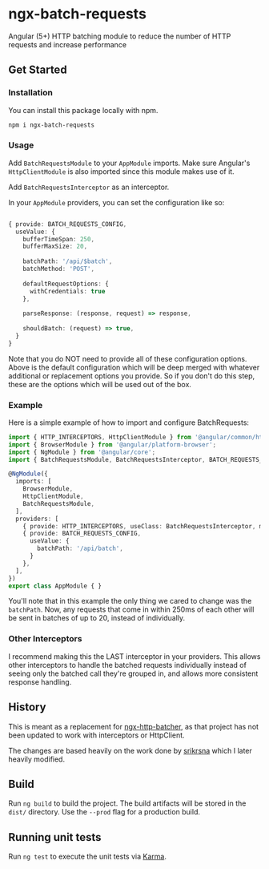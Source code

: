 # ngx-batch-requests

Angular (5+) HTTP batching module to reduce the number of HTTP requests and increase performance

## Get Started

### Installation

You can install this package locally with npm.

```bash
npm i ngx-batch-requests
```

### Usage
Add `BatchRequestsModule` to your `AppModule` imports. Make sure Angular's `HttpClientModule` is also imported since this module makes use of it.

Add `BatchRequestsInterceptor` as an interceptor.

In your `AppModule` providers, you can set the configuration like so:

```typescript

{ provide: BATCH_REQUESTS_CONFIG,
  useValue: {
    bufferTimeSpan: 250,
    bufferMaxSize: 20,
  
    batchPath: '/api/$batch',
    batchMethod: 'POST',
  
    defaultRequestOptions: {
      withCredentials: true
    },
  
    parseResponse: (response, request) => response,
  
    shouldBatch: (request) => true,
  }
}
```

Note that you do NOT need to provide all of these configuration options. 
Above is the default configuration which will be deep merged with whatever additional or replacement options you provide. 
So if you don't do this step, these are the options which will be used out of the box. 

### Example
Here is a simple example of how to import and configure BatchRequests:

```typescript
import { HTTP_INTERCEPTORS, HttpClientModule } from '@angular/common/http';
import { BrowserModule } from '@angular/platform-browser';
import { NgModule } from '@angular/core';
import { BatchRequestsModule, BatchRequestsInterceptor, BATCH_REQUESTS_CONFIG } from 'ngx-batch-requests';

@NgModule({
  imports: [
    BrowserModule,
    HttpClientModule,
    BatchRequestsModule,
  ],
  providers: [
    { provide: HTTP_INTERCEPTORS, useClass: BatchRequestsInterceptor, multi: true },
    { provide: BATCH_REQUESTS_CONFIG,
      useValue: {
        batchPath: '/api/batch',
      }
    },
  ],
})
export class AppModule { }

```

You'll note that in this example the only thing we cared to change was the `batchPath`. 
Now, any requests that come in within 250ms of each other will be sent in batches of up to 20, instead of individually.

### Other Interceptors 
I recommend making this the LAST interceptor in your providers. 
This allows other interceptors to handle the batched requests individually instead of seeing only the batched call they're grouped in, and allows more consistent response handling.

## History
This is meant as a replacement for [ngx-http-batcher](https://www.npmjs.com/package/ngx-http-batcher), as that project has not been updated to work with interceptors or HttpClient. 

The changes are based heavily on the work done by [srikrsna](https://github.com/jonsamwell/ngx-http-batcher/issues/2#issuecomment-405587233) which I later heavily modified.

## Build

Run `ng build` to build the project. The build artifacts will be stored in the `dist/` directory. Use the `--prod` flag for a production build.

## Running unit tests

Run `ng test` to execute the unit tests via [Karma](https://karma-runner.github.io).
